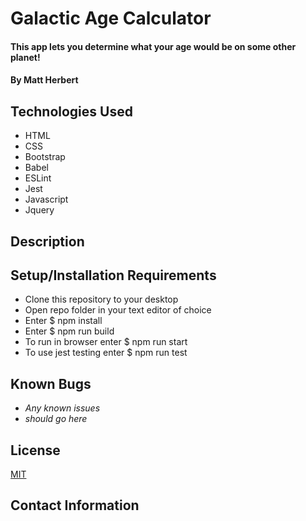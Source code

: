 # Galactic Age Calculator

#### This app lets you determine what your age would be on some other planet!

#### By Matt Herbert

## Technologies Used

* HTML
* CSS
* Bootstrap
* Babel
* ESLint
* Jest
* Javascript
* Jquery

## Description

## Setup/Installation Requirements

* Clone this repository to your desktop
* Open repo folder in your text editor of choice
* Enter $ npm install
* Enter $ npm run build
* To run in browser enter $ npm run start
* To use jest testing enter $ npm run test

## Known Bugs

* _Any known issues_
* _should go here_

## License

[MIT](https://opensource.org/osd)

## Contact Information

